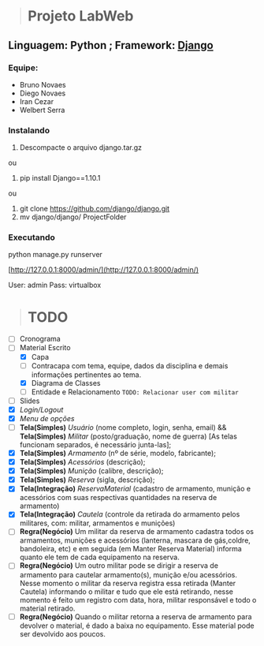 > # Projeto LabWeb
## Linguagem: Python ; Framework: [Django](https://www.djangoproject.com/)

### Equipe:
  * Bruno Novaes
  * Diego Novaes
  * Iran Cezar
  * Welbert Serra

### Instalando
1. Descompacte o arquivo  django.tar.gz

ou

1. pip install Django==1.10.1

ou

1. git clone https://github.com/django/django.git
2. mv django/django/ ProjectFolder

### Executando

python manage.py runserver

[http://127.0.0.1:8000/admin/](http://127.0.0.1:8000/admin/)

User: admin
Pass: virtualbox



> # TODO

- [ ] Cronograma
- [ ] Material Escrito
  - [x] Capa
  - [ ] Contracapa com tema, equipe, dados da disciplina e demais informações pertinentes ao tema.
  - [x] Diagrama de Classes 
  - [ ] Entidade e Relacionamento `TODO: Relacionar user com militar`
- [ ] Slides
- [x] *Login/Logout*
- [x] *Menu de opções*
- [ ] **Tela(Simples)** *Usuário* (nome completo, login, senha, email) && **Tela(Simples)** *Militar* (posto/graduação, nome de guerra) [As telas funcionam separados, é necessário junta-las];
- [x] **Tela(Simples)** *Armamento* (nº de série, modelo, fabricante);
- [x] **Tela(Simples)** *Acessórios* (descrição);
- [x] **Tela(Simples)** *Munição* (calibre, descrição);
- [x] **Tela(Simples)** *Reserva* (sigla, descrição);
- [x] **Tela(Integração)** *ReservaMaterial* (cadastro de armamento, munição e acessórios com suas respectivas quantidades na reserva de armamento)
- [x] **Tela(Integração)** *Cautela* (controle da retirada do armamento pelos militares, com: militar, armamentos e munições)
- [ ] **Regra(Negócio)** Um militar da reserva de armamento cadastra todos os armamentos, munições e acessórios (lanterna, mascara de gás,coldre, bandoleira, etc) e em seguida (em Manter Reserva Material) informa quanto ele tem de cada equipamento na reserva.
- [ ] **Regra(Negócio)** Um outro militar pode se dirigir a reserva de armamento para cautelar armamento(s), munição e/ou acessórios. Nesse momento o militar da reserva registra essa retirada (Manter Cautela) informando o militar e tudo que ele está retirando, nesse momento é feito um registro com data, hora, militar responsável e todo o material retirado.
- [ ] **Regra(Negócio)** Quando o militar retorna a reserva de armamento para devolver o material, é dado a baixa no equipamento. Esse material pode ser devolvido aos poucos.
